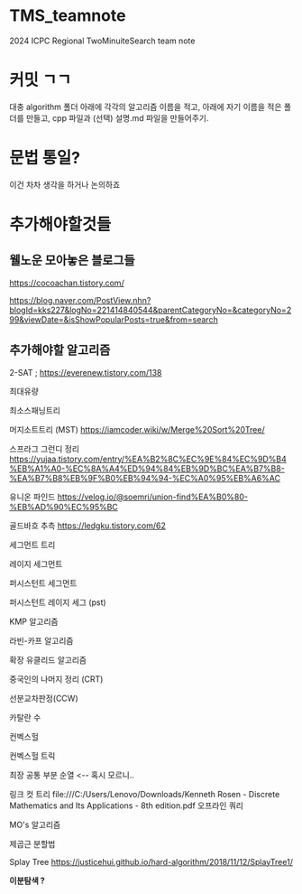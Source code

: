 # TMS_teamnote

2024 ICPC Regional TwoMinuiteSearch team note

# 커밋 ㄱㄱ

대충 algorithm 폴더 아래에 각각의 알고리즘 이름을 적고, 아래에 자기 이름을 적은 폴더를
만들고, cpp 파일과 (선택) 설명.md 파일을 만들어주기.

# 문법 통일?

이건 차차 생각을 하거나 논의하죠

# 추가해야할것들

## 웰노운 모아놓은 블로그들
https://cocoachan.tistory.com/

https://blog.naver.com/PostView.nhn?blogId=kks227&logNo=221414840544&parentCategoryNo=&categoryNo=299&viewDate=&isShowPopularPosts=true&from=search

## 추가해야할 알고리즘
2-SAT ;
https://everenew.tistory.com/138

최대유량

최소스패닝트리

머지소트트리 (MST)
https://iamcoder.wiki/w/Merge%20Sort%20Tree/

스프라그 그런디 정리
https://yujaa.tistory.com/entry/%EA%B2%8C%EC%9E%84%EC%9D%B4%EB%A1%A0-%EC%8A%A4%ED%94%84%EB%9D%BC%EA%B7%B8-%EA%B7%B8%EB%9F%B0%EB%94%94-%EC%A0%95%EB%A6%AC

유니온 파인드
https://velog.io/@soemri/union-find%EA%B0%80-%EB%AD%90%EC%95%BC

골드바흐 추측
https://ledgku.tistory.com/62

세그먼트 트리

레이지 세그먼트

퍼시스턴트 세그먼트

퍼시스턴트 레이지 세그 (pst)

KMP 알고리즘

라빈-카프 알고리즘

확장 유클리드 알고리즘

중국인의 나머지 정리 (CRT)

선분교차판정(CCW)

카탈란 수

컨벡스헐

컨벡스헐 트릭

최장 공통 부분 순열 <-- 혹시 모르니..

링크 컷 트리
file:///C:/Users/Lenovo/Downloads/Kenneth Rosen - Discrete Mathematics and Its Applications - 8th edition.pdf
오프라인 쿼리

MO's 알고리즘

제곱근 분할법

Splay Tree
https://justicehui.github.io/hard-algorithm/2018/11/12/SplayTree1/


**이분탐색 ?**

